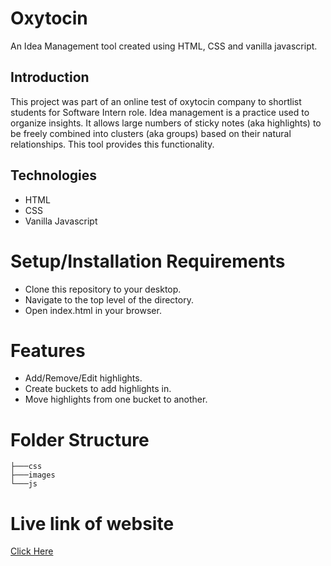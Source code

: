 # Oxytocin
An Idea Management tool created using HTML, CSS and vanilla javascript.
## Introduction
This project was part of an online test of oxytocin company to shortlist students for Software Intern role. Idea management is a practice used to organize insights. It allows large numbers of sticky notes (aka highlights) to be freely combined into clusters (aka groups) based on their natural relationships. This tool provides this functionality.
## Technologies
- HTML
- CSS
- Vanilla Javascript
# Setup/Installation Requirements
- Clone this repository to your desktop.
- Navigate to the top level of the directory.
- Open index.html in your browser.
# Features
- Add/Remove/Edit highlights.
- Create buckets to add highlights in.
- Move highlights from one bucket to another.
# Folder Structure
```
├───css
├───images
└───js
```
# Live link of website
 <a href="https://akamourya18.github.io/Oxytocin/" target="_blank"> Click Here</a>

